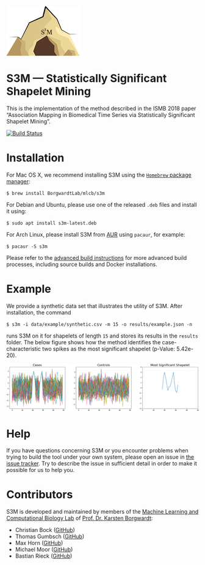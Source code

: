 ![](./data/s3m_logo.png)
# S3M &mdash; Statistically Significant Shapelet Mining

This is the implementation of the method described in the ISMB 2018
paper &ldquo;Association Mapping in Biomedical Time Series via
Statistically Significant Shapelet Mining&rdquo;.

[![Build Status](https://travis-ci.com/BorgwardtLab/S3M.svg?token=6PepXoG2x1QhsqBnBzHF&branch=master)](https://travis-ci.com/BorgwardtLab/S3M)

# Installation

For Mac OS X, we recommend installing S3M using the [`Homebrew` package
manager](https://brew.sh):

    $ brew install BorgwardtLab/mlcb/s3m

For Debian and Ubuntu, please use one of the released `.deb` files and
install it using:

    $ sudo apt install s3m-latest.deb

For Arch Linux, please install S3M from [AUR](https://aur.archlinux.org/packages/s3m-git)
using `pacaur`, for example:

    $ pacaur -S s3m

Please refer to the [advanced build instructions](docs/advanced_build.md)
for more advanced build processes, including source builds and Docker
installations.

# Example

We provide a synthetic data set that illustrates the utility of S3M. After installation, the command 

    $ s3m -i data/example/synthetic.csv -m 15 -o results/example.json -n 
 
runs S3M on it for shapelets of length `15` and stores its results in the `results` folder. The below figure shows how the method identifies the case-characteristic two spikes as the most significant shapelet (p-Value: 5.42e-20).

![](./results/example.png)
# Help

If you have questions concerning S3M or you encounter problems when
trying to build the tool under your own system, please open an issue in
[the issue tracker](https://github.com/BorgwardtLab/S3M/issues). Try to
describe the issue in sufficient detail in order to make it possible for
us to help you.

# Contributors

S3M is developed and maintained by members of the [Machine Learning and
Computational Biology Lab](https://www.bsse.ethz.ch/mlcb) of [Prof. Dr.
Karsten Borgwardt](https://www.bsse.ethz.ch/mlcb/karsten.html):

- Christian Bock ([GitHub](https://github.com/chrisby))
- Thomas Gumbsch ([GitHub](https://github.com/tgumbsch))
- Max Horn ([GitHub](https://github.com/maexlich))
- Michael Moor ([GitHub](https://github.com/mi92))
- Bastian Rieck ([GitHub](https://github.com/Submanifold))
